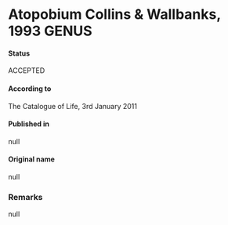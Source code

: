 # Atopobium Collins & Wallbanks, 1993 GENUS

#### Status
ACCEPTED

#### According to
The Catalogue of Life, 3rd January 2011

#### Published in
null

#### Original name
null

### Remarks
null